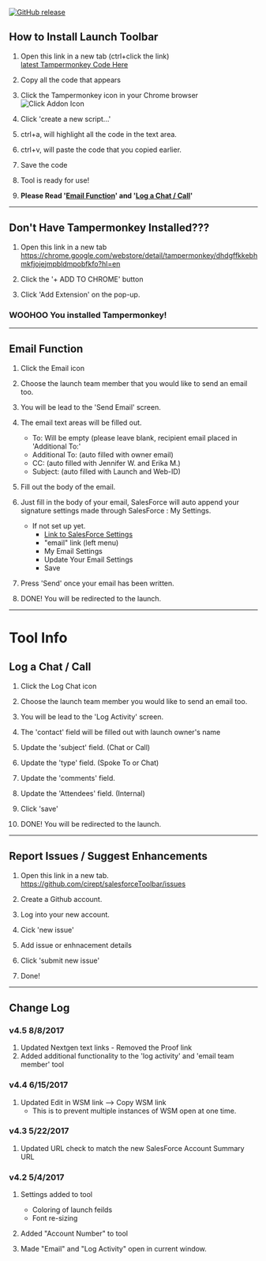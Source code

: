 [![GitHub release](https://img.shields.io/github/release/cirept/salesforceToolbar.svg)](https://github.com/cirept/salesforceToolbar/releases)

## How to Install Launch Toolbar

1. Open this link in a new tab (ctrl+click the link)<br>
[latest Tampermonkey Code Here](https://raw.githubusercontent.com/cirept/salesforceToolbar/master/launchToolbar_meta.js)

2. Copy all the code that appears

3. Click the Tampermonkey icon in your Chrome browser<br>
![Click Addon Icon](https://cdn.rawgit.com/cirept/NextGen/master/images/clickIcon.png)

4. Click 'create a new script...'

5. ctrl+a, will highlight all the code in the text area.

6. ctrl+v, will paste the code that you copied earlier.

7. Save the code

8. Tool is ready for use!

9. **Please Read '[Email Function](#email-function)' and '[Log a Chat / Call](#log-a-chat--call)'**

---

## Don't Have Tampermonkey Installed???

1. Open this link in a new tab<br>
https://chrome.google.com/webstore/detail/tampermonkey/dhdgffkkebhmkfjojejmpbldmpobfkfo?hl=en

2. Click the '+ ADD TO CHROME' button

3. Click 'Add Extension' on the pop-up.

### WOOHOO You installed Tampermonkey!

---

## Email Function

1. Click the Email icon

2. Choose the launch team member that you would like to send an email too.

3. You will be lead to the 'Send Email' screen.

4. The email text areas will be filled out.
    - To:  Will be empty (please leave blank, recipient email placed in 'Additional To:'
    - Additional To:   (auto filled with owner email)
    - CC:   (auto filled with Jennifer W. and Erika M.)
    - Subject:  (auto filled with Launch and Web-ID)

5. Fill out the body of the email.

6. Just fill in the body of your email, SalesForce will auto append your signature settings made through SalesForce : My Settings.
    - If not set up yet.
        - [Link to SalesForce Settings](https://cdk.my.salesforce.com/ui/setup/Setup?setupid=PersonalSetup)
        - "email" link (left menu)
        - My Email Settings
        - Update Your Email Settings
        - Save

7. Press 'Send' once your email has been written.

8. DONE!  You will be redirected to the launch.

---

# Tool Info

## Log a Chat / Call

1. Click the Log Chat icon

2. Choose the launch team member you would like to send an email too.

3. You will be lead to the 'Log Activity' screen.

4. The 'contact' field will be filled out with launch owner's name

5. Update the 'subject' field.  (Chat or Call)

6. Update the 'type' field.  (Spoke To or Chat)

7. Update the 'comments' field.

8. Update the 'Attendees' field. (Internal)

9. Click 'save'

10. DONE! You will be redirected to the launch.

---

## Report Issues / Suggest Enhancements

1. Open this link in a new tab.<br>
https://github.com/cirept/salesforceToolbar/issues

2. Create a Github account.

3. Log into your new account.

4. Cick 'new issue'

5. Add issue or enhnacement details

6. Click 'submit new issue'

7. Done!

---

## Change Log

### v4.5 8/8/2017
1. Updated Nextgen text links - Removed the Proof link
2. Added additional functionality to the 'log activity' and 'email team member' tool

### v4.4 6/15/2017
1. Updated Edit in WSM link --> Copy WSM link
    - This is to prevent multiple instances of WSM open at one time.

### v4.3 5/22/2017
1. Updated URL check to match the new SalesForce Account Summary URL

### v4.2 5/4/2017
1. Settings added to tool
    - Coloring of launch feilds
    - Font re-sizing

2. Added "Account Number" to tool

3. Made "Email" and "Log Activity" open in current window.
